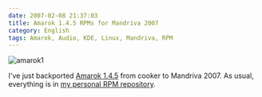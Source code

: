 ```yaml
---
date: 2007-02-08 21:37:03
title: Amarok 1.4.5 RPMs for Mandriva 2007
category: English
tags: Amarok, Audio, KDE, Linux, Mandriva, RPM
---
```


![amarok1](/uploads/2007/amarok145.png)

I've just backported [Amarok
1.4.5](https://community.kde.org/Amarok/Archives/Release:1.4.5) from cooker to
Mandriva 2007. As usual, everything is in [my personal RPM
repository](http://github.com/kdeldycke/mandriva-specs).
